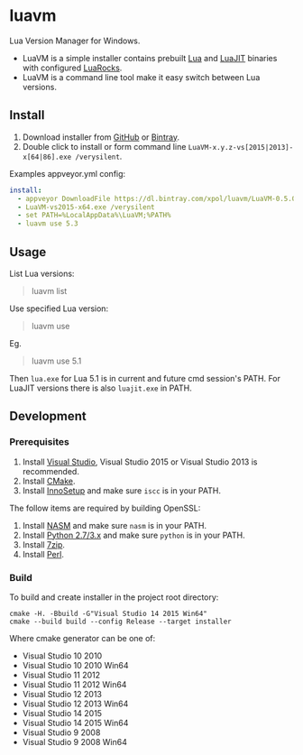 # luavm

Lua Version Manager for Windows.

* LuaVM is a simple installer contains prebuilt [Lua][] and [LuaJIT][] binaries with configured [LuaRocks][].
* LuaVM is a command line tool make it easy switch between Lua versions.

## Install

1. Download installer from [GitHub](https://github.com/xpol/luavm/releases) or [Bintray](https://bintray.com/xpol/luavm/luavm-development#files).
2. Double click to install or form command line `LuaVM-x.y.z-vs[2015|2013]-x[64|86].exe /verysilent`.


Examples appveyor.yml config:

```yml
install:
  - appveyor DownloadFile https://dl.bintray.com/xpol/luavm/LuaVM-0.5.0-vs2015-x64.exe -FileName LuaVM-vs2015-x64.exe
  - LuaVM-vs2015-x64.exe /verysilent
  - set PATH=%LocalAppData%\LuaVM;%PATH%
  - luavm use 5.3
```

## Usage

List Lua versions:

> luavm list


Use specified Lua version:

> luavm use <version>

Eg.

> luavm use 5.1

Then `lua.exe` for Lua 5.1 is in current and future cmd session's PATH.
For LuaJIT versions there is also `luajit.exe` in PATH.


## Development

### Prerequisites

1. Install [Visual Studio](https://www.visualstudio.com/downloads/download-visual-studio-vs), Visual Studio 2015 or Visual Studio 2013 is recommended.
2. Install [CMake](https://cmake.org/).
3. Install [InnoSetup](http://www.jrsoftware.org/isinfo.php) and make sure `iscc` is in your PATH.

The follow items are required by building OpenSSL:

1. Install [NASM](http://www.nasm.us/) and make sure `nasm` is in your PATH.
2. Install [Python 2.7/3.x](http://python.org/) and make sure `python` is in your PATH.
3. Install [7zip](http://www.7-zip.org/).
4. Install [Perl](http://www.activestate.com/activeperl/downloads).

### Build

To build and create installer in the project root directory:

```Batch
cmake -H. -Bbuild -G"Visual Studio 14 2015 Win64"
cmake --build build --config Release --target installer
```

Where cmake generator can be one of:

- Visual Studio 10 2010
- Visual Studio 10 2010 Win64
- Visual Studio 11 2012
- Visual Studio 11 2012 Win64
- Visual Studio 12 2013
- Visual Studio 12 2013 Win64
- Visual Studio 14 2015
- Visual Studio 14 2015 Win64
- Visual Studio 9 2008
- Visual Studio 9 2008 Win64


[Lua]: https://www.lua.org/
[LuaJIT]: http://luajit.org/
[LuaRocks]: https://luarocks.org/
